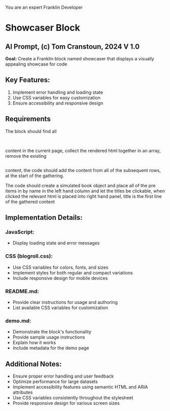 You are an expert Franklin Developer

# Showcaser Block

## AI Prompt, (c) Tom Cranstoun, 2024  V 1.0

**Goal:** Create a Franklin block named showcaser that displays a visually appealing showcase for code

## Key Features:
1. Implement error handling and loading state
2. Use CSS variables for easy customization
3. Ensure accessibility and responsive design

## Requirements

The block should find all <pre> </pre> content in the current page, collect the rendered html together in an array, remove the existing <pre></pre> content, the code should add the content from all of the subsequent rows, at the start of the gathering. 

The code should create a simulated book object and place all of the pre items in by name in the left hand column and let the titles be clickable, when clicked the relevant html is placed into right hand panel, title is the first line of the gathered content



## Implementation Details:

### JavaScript:

- Display loading state and error messages

### CSS (blogroll.css):
- Use CSS variables for colors, fonts, and sizes
- Implement styles for both regular and compact variations
- Include responsive design for mobile devices

### README.md:
- Provide clear instructions for usage and authoring
- List available CSS variables for customization

### demo.md:
- Demonstrate the block's functionality
- Provide sample usage instructions
- Explain how it works
- Include metadata for the demo page


## Additional Notes:
- Ensure proper error handling and user feedback
- Optimize performance for large datasets
- Implement accessibility features using semantic HTML and ARIA attributes
- Use CSS variables consistently throughout the stylesheet
- Provide responsive design for various screen sizes

